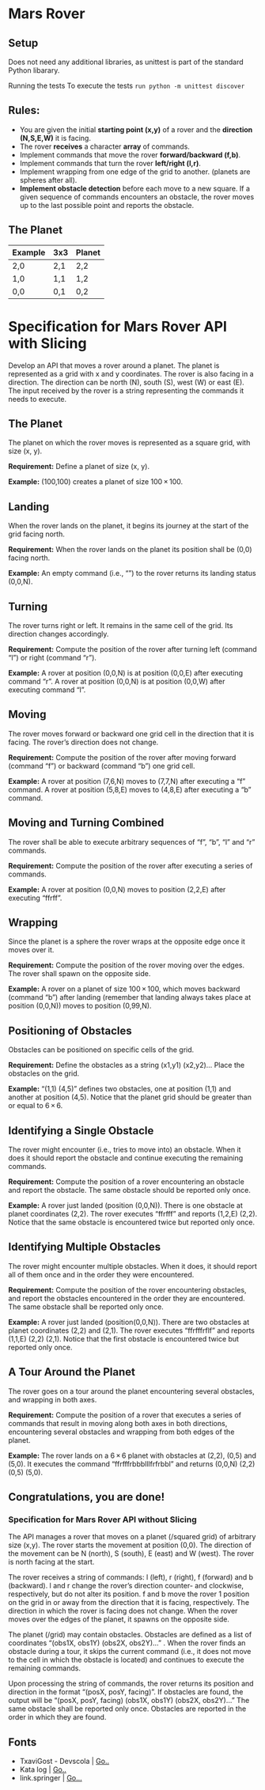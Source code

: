 # Mars Rover

## Setup
Does not need any additional libraries, as unittest is part of the standard Python libarary.

Running the tests
To execute the tests `run python -m unittest discover`


## Rules:

- You are given the initial **starting point (x,y)** of a rover and the **direction (N,S,E,W)** it is facing.
- The rover **receives** a character **array** of commands.
- Implement commands that move the rover **forward/backward (f,b)**.
- Implement commands that turn the rover **left/right (l,r)**.
- Implement wrapping from one edge of the grid to another. (planets are spheres after all).
- **Implement obstacle detection** before each move to a new square. If a given sequence of commands encounters an obstacle, the rover moves up to the last possible point and reports the obstacle.


## The Planet

Example | 3x3 | Planet
--- | --- | ---
2,0 | 2,1 | 2,2
1,0 | 1,1 | 1,2
0,0 | 0,1 | 0,2

# Specification for Mars Rover API with Slicing
Develop an API that moves a rover around a planet. The planet is represented as a grid with x and y coordinates. The rover is also facing in a direction. The direction can be north (N), south (S), west (W) or east (E). The input received by the rover is a string representing the commands it needs to execute.

## The Planet
The planet on which the rover moves is represented as a square grid, with size (x, y).

**Requirement:** Define a planet of size (x, y).

**Example:** (100,100) creates a planet of size 100 × 100.

## Landing
When the rover lands on the planet, it begins its journey at the start of the grid facing north.

**Requirement:** When the rover lands on the planet its position shall be (0,0) facing north.

**Example:** An empty command (i.e., “”) to the rover returns its landing status (0,0,N).

## Turning
The rover turns right or left. It remains in the same cell of the grid. Its direction changes accordingly.

**Requirement:** Compute the position of the rover after turning left (command “l”) or right (command “r”).

**Example:** A rover at position (0,0,N) is at position (0,0,E) after executing command “r”. A rover at position (0,0,N) is at position (0,0,W) after executing command “l”.

## Moving
The rover moves forward or backward one grid cell in the direction that it is facing. The rover’s direction does not change.

**Requirement:** Compute the position of the rover after moving forward (command “f”) or backward (command “b”) one grid cell.

**Example:** A rover at position (7,6,N) moves to (7,7,N) after executing a “f” command. A rover at position (5,8,E) moves to (4,8,E) after executing a “b” command.

## Moving and Turning Combined
The rover shall be able to execute arbitrary sequences of “f”, “b”, “l” and “r” commands.

**Requirement:** Compute the position of the rover after executing a series of commands.

**Example:** A rover at position (0,0,N) moves to position (2,2,E) after executing “ffrff”.

## Wrapping
Since the planet is a sphere the rover wraps at the opposite edge once it moves over it.

**Requirement:** Compute the position of the rover moving over the edges. The rover shall spawn on the opposite side.

**Example:** A rover on a planet of size 100 × 100, which moves backward (command “b”) after landing (remember that landing always takes place at position (0,0,N)) moves to position (0,99,N).

## Positioning of Obstacles
Obstacles can be positioned on specific cells of the grid.

**Requirement:** Define the obstacles as a string (x1,y1) (x2,y2)… Place the obstacles on the grid.

**Example:** “(1,1) (4,5)” defines two obstacles, one at position (1,1) and another at position (4,5). Notice that the planet grid should be greater than or equal to 6 × 6.

## Identifying a Single Obstacle
The rover might encounter (i.e., tries to move into) an obstacle. When it does it should report the obstacle and continue executing the remaining commands.

**Requirement:** Compute the position of a rover encountering an obstacle and report the obstacle. The same obstacle should be reported only once.

**Example:** A rover just landed (position (0,0,N)). There is one obstacle at planet coordinates (2,2). The rover executes “ffrfff” and reports (1,2,E) (2,2). Notice that the same obstacle is encountered twice but reported only once.

## Identifying Multiple Obstacles
The rover might encounter multiple obstacles. When it does, it should report all of them once and in the order they were encountered.

**Requirement:** Compute the position of the rover encountering obstacles, and report the obstacles encountered in the order they are encountered. The same obstacle shall be reported only once.

**Example:** A rover just landed (position(0,0,N)). There are two obstacles at planet coordinates (2,2) and (2,1). The rover executes “ffrfffrflf” and reports (1,1,E) (2,2) (2,1). Notice that the first obstacle is encountered twice but reported only once.

## A Tour Around the Planet
The rover goes on a tour around the planet encountering several obstacles, and wrapping in both axes.

**Requirement:** Compute the position of a rover that executes a series of commands that result in moving along both axes in both directions, encountering several obstacles and wrapping from both edges of the planet.

**Example:** The rover lands on a 6 × 6 planet with obstacles at (2,2), (0,5) and (5,0). It executes the command “ffrfffrbbblllfrfrbbl” and returns (0,0,N) (2,2) (0,5) (5,0).

## Congratulations, you are done!

### Specification for Mars Rover API without Slicing
The API manages a rover that moves on a planet (/squared grid) of arbitrary size (x,y). The rover starts the movement at position (0,0). The direction of the movement can be N (north), S (south), E (east) and W (west). The rover is north facing at the start.

The rover receives a string of commands: l (left), r (right), f (forward) and b (backward). l and r change the rover’s direction counter- and clockwise, respectively, but do not alter its position. f and b move the rover 1 position on the grid in or away from the direction that it is facing, respectively. The direction in which the rover is facing does not change. When the rover moves over the edges of the planet, it spawns on the opposite side.

The planet (/grid) may contain obstacles. Obstacles are defined as a list of coordinates “(obs1X, obs1Y) (obs2X, obs2Y)…” . When the rover finds an obstacle during a tour, it skips the current command (i.e., it does not move to the cell in which the obstacle is located) and continues to execute the remaining commands.

Upon processing the string of commands, the rover returns its position and direction in the format “(posX, posY, facing)”. If obstacles are found, the output will be “(posX, posY, facing) (obs1X, obs1Y) (obs2X, obs2Y)…” The same obstacle shall be reported only once. Obstacles are reported in the order in which they are found.


## Fonts
* TxaviGost - Devscola | [Go..](https://www.youtube.com/watch?v=saNHzjHwbsc) 
* Kata log | [Go..](http://kata-log.rocks/mars-rover-kata)
* link.springer | [Go...](https://link.springer.com/article/10.1007/s10664-016-9471-3)
